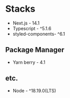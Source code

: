# Stacks

- Next.js - 14.1
- Typescript - ^5.1.6
- styled-components- ^6.1

## Package Manager

- Yarn berry - 4.1

## etc.

- Node - ^18.19.0(LTS)
